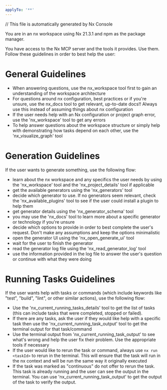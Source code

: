 ```yaml
---
applyTo: '**'
---
```


// This file is automatically generated by Nx Console

You are in an nx workspace using Nx 21.3.1 and npm as the package manager.

You have access to the Nx MCP server and the tools it provides. Use them. Follow these guidelines in order to best help the user:

# General Guidelines

- When answering questions, use the nx_workspace tool first to gain an understanding of the workspace architecture
- For questions around nx configuration, best practices or if you're unsure, use the nx_docs tool to get relevant, up-to-date docs!! Always use this instead of assuming things about nx configuration
- If the user needs help with an Nx configuration or project graph error, use the 'nx_workspace' tool to get any errors
- To help answer questions about the workspace structure or simply help with demonstrating how tasks depend on each other, use the 'nx_visualize_graph' tool

# Generation Guidelines

If the user wants to generate something, use the following flow:

- learn about the nx workspace and any specifics the user needs by using the 'nx_workspace' tool and the 'nx_project_details' tool if applicable
- get the available generators using the 'nx_generators' tool
- decide which generator to use. If no generators seem relevant, check the 'nx_available_plugins' tool to see if the user could install a plugin to help them
- get generator details using the 'nx_generator_schema' tool
- you may use the 'nx_docs' tool to learn more about a specific generator or technology if you're unsure
- decide which options to provide in order to best complete the user's request. Don't make any assumptions and keep the options minimalistic
- open the generator UI using the 'nx_open_generate_ui' tool
- wait for the user to finish the generator
- read the generator log file using the 'nx_read_generator_log' tool
- use the information provided in the log file to answer the user's question or continue with what they were doing

# Running Tasks Guidelines

If the user wants help with tasks or commands (which include keywords like "test", "build", "lint", or other similar actions), use the following flow:

- Use the 'nx_current_running_tasks_details' tool to get the list of tasks (this can include tasks that were completed, stopped or failed).
- If there are any tasks, ask the user if they would like help with a specific task then use the 'nx_current_running_task_output' tool to get the terminal output for that task/command
- Use the terminal output from 'nx_current_running_task_output' to see what's wrong and help the user fix their problem. Use the appropriate tools if necessary
- If the user would like to rerun the task or command, always use `nx run <taskId>` to rerun in the terminal. This will ensure that the task will run in the nx context and will be run the same way it originally executed
- If the task was marked as "continuous" do not offer to rerun the task. This task is already running and the user can see the output in the terminal. You can use 'nx_current_running_task_output' to get the output of the task to verify the output.
